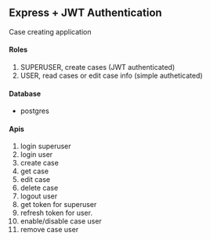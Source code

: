 ## Express + JWT Authentication
Case creating application

#### Roles
1. SUPERUSER, create cases (JWT authenticated)
2. USER, read cases or edit case info (simple autheticated)

#### Database
- postgres

#### Apis

1. login superuser
2. login user
3. create case
4. get case
5. edit case
6. delete case
7. logout user
8. get token for superuser
9. refresh token for user.
10. enable/disable case user
11. remove case user
